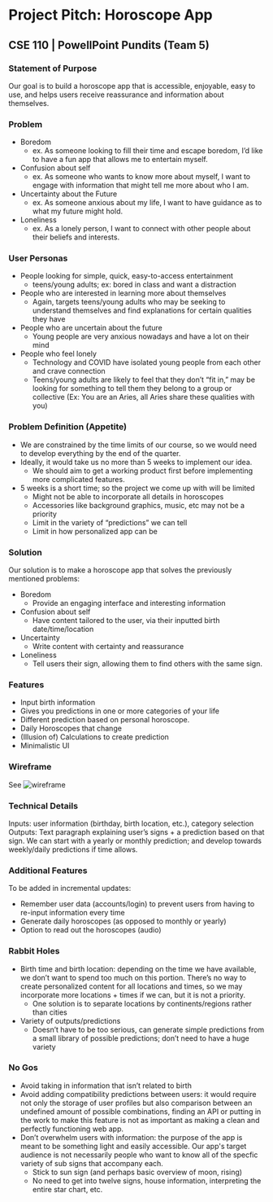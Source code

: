 # Project Pitch: Horoscope App

## CSE 110 | PowellPoint Pundits (Team 5)

### Statement of Purpose
Our goal is to build a horoscope app that is accessible, enjoyable, easy to use, and helps users receive reassurance and information about themselves.  

### Problem
- Boredom
  - ex. As someone looking to fill their time and escape boredom, I’d like to have a fun app that allows me to entertain myself.
- Confusion about self
  - ex. As someone who wants to know more about myself, I want to engage with information that might tell me more about who I am.
- Uncertainty about the Future
  - ex. As someone anxious about my life, I want to have guidance as to what my future might hold.
- Loneliness
  - ex. As a lonely person, I want to connect with other people about their beliefs and interests.

### User Personas
- People looking for simple, quick, easy-to-access entertainment
  - teens/young adults; ex: bored in class and want a distraction
- People who are interested in learning more about themselves
  - Again, targets teens/young adults who may be seeking to understand themselves and find explanations for certain qualities they have
- People who are uncertain about the future
  - Young people are very anxious nowadays and have a lot on their mind
- People who feel lonely
  - Technology and COVID have isolated young people from each other and crave connection
  - Teens/young adults are likely to feel that they don’t “fit in,” may be looking for something to tell them they belong to a group or collective (Ex: You are an Aries, all Aries share these qualities with you)

### Problem Definition (Appetite)
- We are constrained by the time limits of our course, so we would need to develop everything by the end of the quarter.
- Ideally, it would take us no more than 5 weeks to implement our idea.
  - We should aim to get a working product first before implementing more complicated features.
- 5 weeks is a short time; so the project we come up with will be limited
  - Might not be able to incorporate all details in horoscopes
  - Accessories like background graphics, music, etc may not be a priority
  - Limit in the variety of “predictions” we can tell
  - Limit in how personalized app can be

### Solution
Our solution is to make a horoscope app that solves the previously mentioned problems:
- Boredom
  - Provide an engaging interface and interesting information
- Confusion about self
  - Have content tailored to the user, via their inputted birth date/time/location
- Uncertainty
  - Write content with certainty and reassurance
- Loneliness
  - Tell users their sign, allowing them to find others with the same sign.

### Features
- Input birth information
- Gives you predictions in one or more categories of your life
- Different prediction based on personal horoscope.
- Daily Horoscopes that change
- (Illusion of) Calculations to create prediction 
- Minimalistic UI

### Wireframe
See ![wireframe](specs/interface/wireframes/wireframes.png)

### Technical Details
Inputs: user information (birthday, birth location, etc.), category selection
Outputs: Text paragraph explaining user’s signs + a prediction based on that sign. We can start with a yearly or monthly prediction; and develop towards weekly/daily predictions if time allows.

### Additional Features
To be added in incremental updates:
- Remember user data (accounts/login) to prevent users from having to re-input information every time
- Generate daily horoscopes (as opposed to monthly or yearly)
- Option to read out the horoscopes (audio)

### Rabbit Holes
- Birth time and birth location: depending on the time we have available, we don’t want to spend too much on this portion. There’s no way to create personalized content for all locations and times, so we may incorporate more locations + times if we can, but it is not a priority.
  - One solution is to separate locations by continents/regions rather than cities
- Variety of outputs/predictions
  - Doesn’t have to be too serious, can generate simple predictions from a small library of possible predictions; don’t need to have a huge variety

### No Gos
- Avoid taking in information that isn’t related to birth
- Avoid adding compatibility predictions between users: it would require not only the storage of user profiles but also comparison between an undefined amount of possible combinations, finding an API or putting in the work to make this feature is not as important as making a clean and perfectly functioning web app.
- Don’t overwhelm users with information: the purpose of the app is meant to be something light and easily accessible. Our app's target audience is not necessarily people who want to know all of the specfic variety of sub signs that accompany each.
  - Stick to sun sign (and perhaps basic overview of moon, rising)
  - No need to get into twelve signs, house information, interpreting the entire star chart, etc.
